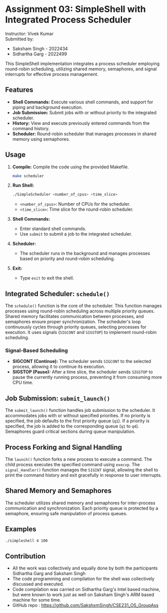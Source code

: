 # Assignment 03: SimpleShell with Integrated Process Scheduler
Instructor: Vivek Kumar </br>
Submitted by:
- Saksham Singh - 2022434
- Sidhartha Garg - 2022499

This SimpleShell implementation integrates a process scheduler employing round-robin scheduling, utilizing shared memory, semaphores, and signal interrupts for effective process management.

## Features

- **Shell Commands:** Execute various shell commands, and support for piping and background execution.
- **Job Submission:** Submit jobs with or without priority to the integrated scheduler.
- **History:** View and execute previously entered commands from the command history.
- **Scheduler:** Round-robin scheduler that manages processes in shared memory using semaphores.

## Usage

1. **Compile:** Compile the code using the provided Makefile.
    ```bash
    make scheduler
    ```
2. **Run Shell:**
    ```bash
    ./SimpleScheduler <number_of_cpus> <time_slice>
    ```
    - `<number_of_cpus>`: Number of CPUs for the scheduler.
    - `<time_slice>`: Time slice for the round-robin scheduler.

3. **Shell Commands:**
    - Enter standard shell commands.
    - Use `submit` to submit a job to the integrated scheduler.

4. **Scheduler:**
    - The scheduler runs in the background and manages processes based on priority and round-robin scheduling.

5. **Exit:**
    - Type `exit` to exit the shell.

## Integrated Scheduler: `schedule()`

The `schedule()` function is the core of the scheduler. This function manages processes using round-robin scheduling across multiple priority queues. Shared memory facilitates communication between processes, and semaphores ensure proper synchronization. The scheduler's loop continuously cycles through priority queues, selecting processes for execution. It uses signals (`SIGCONT` and `SIGSTOP`) to implement round-robin scheduling.

### Signal-Based Scheduling

- **SIGCONT (Continue):** The scheduler sends `SIGCONT` to the selected process, allowing it to continue its execution.
- **SIGSTOP (Pause):** After a time slice, the scheduler sends `SIGSTOP` to pause the currently running process, preventing it from consuming more CPU time.

## Job Submission: `submit_launch()`

The `submit_launch()` function handles job submission to the scheduler. It accommodates jobs with or without specified priorities. If no priority is specified, the job defaults to the first priority queue (`q1`). If a priority is specified, the job is added to the corresponding queue (`q1` to `q4`). Semaphores guard critical sections during queue manipulation.

## Process Forking and Signal Handling

The `launch()` function forks a new process to execute a command. The child process executes the specified command using `execvp`. The `signal_Handler()` function manages the `SIGINT` signal, allowing the shell to print the command history and exit gracefully in response to user interrupts.

## Shared Memory and Semaphores

The scheduler utilizes shared memory and semaphores for inter-process communication and synchronization. Each priority queue is protected by a semaphore, ensuring safe manipulation of process queues.

## Examples

```bash
./simpleshell 4 100
```

## Contribution
- All the work was collectively and equally done by both the participants Sidhartha Garg and Saksham Singh
- The code programming and compilation for the shell was collectively discussed and executed.
- Code compilation was carried on Sidhartha Garg's Intel based machine, but were known to work just as well on Saksham Singh's ARM based machine for some time.
- GitHub repo : https://github.com/SakshxmSingh/CSE231_OS_GroupAss